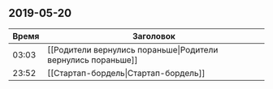 ## 2019-05-20
| Время | Заголовок |
| --- | --- |
| 03:03 | [[Родители вернулись пораньше\|Родители вернулись пораньше]] |
| 23:52 | [[Стартап-бордель\|Стартап-бордель]] |
